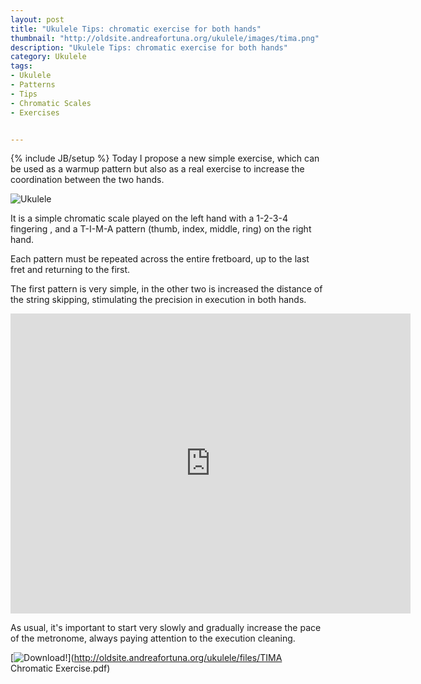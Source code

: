 ```yaml
---
layout: post
title: "Ukulele Tips: chromatic exercise for both hands"
thumbnail: "http://oldsite.andreafortuna.org/ukulele/images/tima.png"
description: "Ukulele Tips: chromatic exercise for both hands"
category: Ukulele
tags: 
- Ukulele
- Patterns
- Tips
- Chromatic Scales
- Exercises


---
```

{% include JB/setup %}
Today I propose a new simple exercise, which can be used as a warmup pattern but also as a real exercise to increase the coordination between the two hands.

![Ukulele](http://oldsite.andreafortuna.org/ukulele/images/tima.png)
<!-- more -->

It is a simple chromatic scale played on the left hand with a 1-2-3-4 fingering , and a T-I-M-A pattern (thumb, index, middle, ring) on the right hand. 

Each pattern must be repeated across the entire fretboard, up to the last fret and returning to the first.

The first pattern is very simple,  in the other two is increased the distance of the string skipping, stimulating the precision in execution in both hands.

<iframe width="640" height="480" src="https://www.youtube.com/embed/9iBs5fWGL2w" frameborder="0" allowfullscreen></iframe>


As usual, it's important to start very slowly and gradually increase the pace of the metronome, always paying attention to the execution cleaning.

[![Download!](http://oldsite.andreafortuna.org/images/Download-PDF-Button.png)](http://oldsite.andreafortuna.org/ukulele/files/TIMA Chromatic Exercise.pdf)





